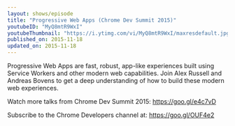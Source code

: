 ```yaml
---
layout: shows/episode
title: "Progressive Web Apps (Chrome Dev Summit 2015)"
youtubeID: "MyQ8mtR9WxI"
youtubeThumbnail: "https://i.ytimg.com/vi/MyQ8mtR9WxI/maxresdefault.jpg"
published_on: 2015-11-18
updated_on: 2015-11-18
---
```


Progressive Web Apps are fast, robust, app-like experiences built using Service Workers and other modern web capabilities. Join Alex Russell and Andreas Bovens to get a deep understanding of how to build these modern web experiences.

Watch more talks from Chrome Dev Summit 2015: https://goo.gl/e4c7vD

Subscribe to the Chrome Developers channel at: https://goo.gl/OUF4e2
